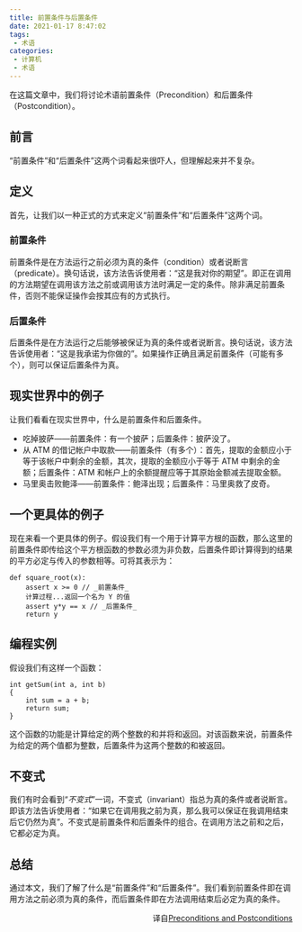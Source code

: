 ```yaml
---
title: 前置条件与后置条件
date: 2021-01-17 8:47:02
tags:
 - 术语
categories:
 - 计算机
 - 术语
---
```


在这篇文章中，我们将讨论术语前置条件（Precondition）和后置条件（Postcondition）。

<!--more-->

## 前言

“前置条件”和“后置条件”这两个词看起来很吓人，但理解起来并不复杂。

## 定义

首先，让我们以一种正式的方式来定义“前置条件”和“后置条件”这两个词。

### 前置条件

前置条件是在方法运行之前必须为真的条件（condition）或者说断言（predicate）。换句话说，该方法告诉使用者：“这是我对你的期望”。即正在调用的方法期望在调用该方法之前或调用该方法时满足一定的条件。除非满足前置条件，否则不能保证操作会按其应有的方式执行。

### 后置条件

后置条件是在方法运行之后能够被保证为真的条件或者说断言。换句话说，该方法告诉使用者：“这是我承诺为你做的”。如果操作正确且满足前置条件（可能有多个），则可以保证后置条件为真。

## 现实世界中的例子

让我们看看在现实世界中，什么是前置条件和后置条件。

- 吃掉披萨——前置条件：有一个披萨；后置条件：披萨没了。
- 从 ATM 的借记帐户中取款——前置条件（有多个）：首先，提取的金额应小于等于该帐户中剩余的金额，其次，提取的金额应小于等于 ATM 中剩余的金额；后置条件：ATM 和帐户上的余额提醒应等于其原始金额减去提取金额。
- 马里奥击败鲍泽——前置条件：鲍泽出现；后置条件：马里奥救了皮奇。

## 一个更具体的例子

现在来看一个更具体的例子。假设我们有一个用于计算平方根的函数，那么这里的前置条件即传给这个平方根函数的参数必须为非负数，后置条件即计算得到的结果的平方必定与传入的参数相等。可将其表示为：

```
def square_root(x):
    assert x >= 0 // _前置条件_
    计算过程...返回一个名为 Y 的值
    assert y*y == x // _后置条件_
    return y
```

## 编程实例

假设我们有这样一个函数：

```
int getSum(int a, int b)
{
    int sum = a + b;
    return sum;
}
```

这个函数的功能是计算给定的两个整数的和并将和返回。对该函数来说，前置条件为给定的两个值都为整数，后置条件为这两个整数的和被返回。

## 不变式

我们有时会看到“*不变式*”一词，不变式（invariant）指总为真的条件或者说断言。即该方法告诉使用者：“如果它在调用我之前为真，那么我可以保证在我调用结束后它仍然为真”。不变式是前置条件和后置条件的组合。在调用方法之前和之后，它都必定为真。

## 总结

通过本文，我们了解了什么是“前置条件”和“后置条件”。我们看到前置条件即在调用方法之前必须为真的条件，而后置条件即在方法调用结束后必定为真的条件。

<p align=right>译自<a href='https://medium.com/@mlbors/preconditions-and-postconditions-5913fc0fcdaf' target=_blank>Preconditions and Postconditions</a></p>